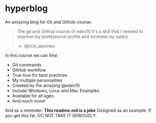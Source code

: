 # hyperblog
An amazing blog for Git and Github course.

>The git and GitHub course of edev10 it's a skill that I needed to improve my professional profile and increase my salary.
> - @rick_sanchez

In this course we can find:

* Git commands
* GitHub workflow
* True love for best practices
* My multiple personalities
* Created by the amazing @edev10
* Include Windows, Linux and Mac Examples
* Available for all ages
* And much more!



And as a reminder: **This readme.md is a joke** Designed as an example. If you get this far, DO NOT TAKE IT SERIOUSLY.